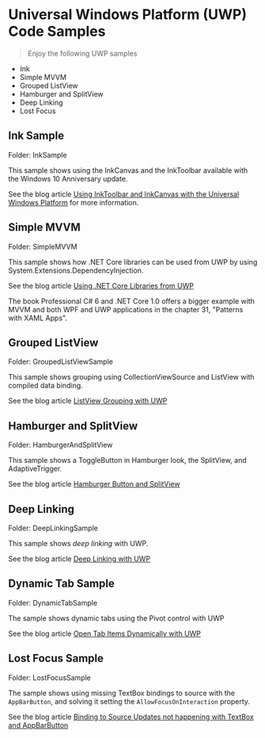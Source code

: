 # Universal Windows Platform (UWP) Code Samples

> Enjoy the following UWP samples

* Ink
* Simple MVVM
* Grouped ListView
* Hamburger and SplitView
* Deep Linking
* Lost Focus

## Ink Sample

Folder: InkSample

This sample shows using the InkCanvas and the InkToolbar available with the Windows 10 Anniversary update.

See the blog article [Using InkToolbar and InkCanvas with the Universal Windows Platform](https://csharp.christiannagel.com/2016/08/04/ink/ "InkToolbar and InkCanvas") for more information.

## Simple MVVM

Folder: SimpleMVVM

This sample shows how .NET Core libraries can be used from UWP by using System.Extensions.DependencyInjection.

See the blog article [Using .NET Core Libraries from UWP](https://csharp.christiannagel.com/2016/05/23/netcore-uwp/ "Using .NET Core Libraries")

The book Professional C# 6 and .NET Core 1.0 offers a bigger example with MVVM and both WPF and UWP applications in the chapter 31, "Patterns with XAML Apps".

## Grouped ListView

Folder: GroupedListViewSample

This sample shows grouping using CollectionViewSource and ListView with compiled data binding.

See the blog article [ListView Grouping with UWP](https://csharp.christiannagel.com/2016/08/29/uwpgrouping/ "ListView Grouping")

## Hamburger and SplitView

Folder: HamburgerAndSplitView

This sample shows a ToggleButton in Hamburger look, the SplitView, and AdaptiveTrigger.

See the blog article [Hamburger Button and SplitView](https://csharp.christiannagel.com/2016/09/29/hamburgerandsplitview/ "Hamburger and SplitView")

## Deep Linking

Folder: DeepLinkingSample

This sample shows *deep linking* with UWP.

See the blog article [Deep Linking with UWP](https://csharp.christiannagel.com/2016/11/15/deeplinking/ "Deep Linking")

## Dynamic Tab Sample

Folder: DynamicTabSample

The sample shows dynamic tabs using the Pivot control with UWP

See the blog article [Open Tab Items Dynamically with UWP](https://csharp.christiannagel.com/2017/01/17/dynamictabswithuwp/ "Dynamic Tabs with UWP")

## Lost Focus Sample

Folder: LostFocusSample

The sample shows using missing TextBox bindings to source with the `AppBarButton`, and solving it setting the `AllowFocusOnInteraction` property.

See the blog article [Binding to Source Updates not happening with TextBox and AppBarButton](https://csharp.christiannagel.com/2018/08/14/lostfocus/)
